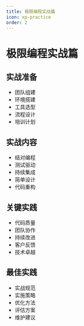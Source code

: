 ```yaml
---
title: 极限编程实战篇
icon: xp-practice
order: 2
---
```


# 极限编程实战篇

## 实战准备
- 团队组建
- 环境搭建
- 工具选型
- 流程设计
- 培训计划

## 实战内容
- 结对编程
- 测试驱动
- 持续集成
- 简单设计
- 代码重构

## 关键实践
- 代码质量
- 团队协作
- 持续改进
- 客户反馈
- 技术卓越

## 最佳实践
- 实战规范
- 实施策略
- 优化方法
- 评估方案
- 维护建议
